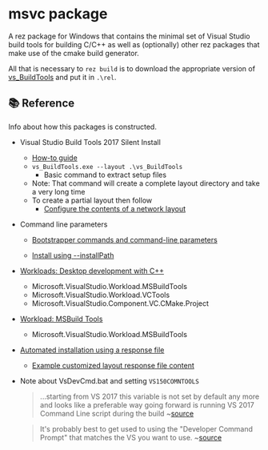 # msvc package

A rez package for Windows that contains the minimal set of Visual Studio build tools for building C/C++ as well as (optionally) other rez packages that make use of the cmake build generator.

All that is necessary to `rez build` is to download the appropriate version of [vs_BuildTools](https://aka.ms/vs/15/release/vs_BuildTools.exe) and put it in `.\rel`.

## :books: Reference

Info about how this packages is constructed.

* Visual Studio Build Tools 2017 Silent Install
  - [How-to guide](https://silentinstallhq.com/visual-studio-build-tools-2017-silent-install-how-to-guide/)
  - `vs_BuildTools.exe --layout .\vs_BuildTools`
    * Basic command to extract setup files
  - Note: That command will create a complete layout directory and take a very long time
  - To create a partial layout then follow
    * [Configure the contents of a network layout](https://learn.microsoft.com/en-us/visualstudio/install/create-a-network-installation-of-visual-studio?view=vs-2022#configure-the-contents-of-a-network-layout)

* Command line parameters
  - [Bootstrapper commands and command-line parameters](https://learn.microsoft.com/en-us/visualstudio/install/use-command-line-parameters-to-install-visual-studio?view=vs-2022#bootstrapper-commands-and-command-line-parameters)

  - [Install using --installPath](https://learn.microsoft.com/en-us/visualstudio/install/command-line-parameter-examples?view=vs-2022#install-using---installpath)

* [Workloads: Desktop development with C++](https://learn.microsoft.com/en-us/previous-versions/visualstudio/visual-studio-2017/install/workload-component-id-vs-build-tools?view=vs-2017&preserve-view=true#desktop-development-with-c)
  - Microsoft.VisualStudio.Workload.MSBuildTools
  - Microsoft.VisualStudio.Workload.VCTools
  - Microsoft.VisualStudio.Component.VC.CMake.Project

* [Workload: MSBuild Tools](https://learn.microsoft.com/en-us/previous-versions/visualstudio/visual-studio-2017/install/workload-component-id-vs-build-tools?view=vs-2017&preserve-view=true#msbuild-tools)
  - Microsoft.VisualStudio.Workload.MSBuildTools

* [Automated installation using a response file](https://learn.microsoft.com/en-us/visualstudio/install/automated-installation-with-response-file)
  - [Example customized layout response file content](https://learn.microsoft.com/en-us/visualstudio/install/automated-installation-with-response-file?view=vs-2022#example-customized-layout-response-file-content)

* Note about VsDevCmd.bat and setting `VS150COMNTOOLS`

  > ...starting from VS 2017 this variable is not set by default any more and looks like a preferable way going forward is running VS 2017 Command Line script during the build ~[source](https://help.appveyor.com/discussions/kb/48-vs2017)

  > It's probably best to get used to using the "Developer Command Prompt" that matches the VS you want to use. ~[source](https://github.com/dotnet/fsharp/issues/1761#issuecomment-261802149)